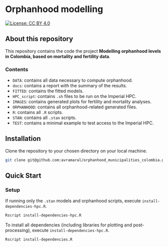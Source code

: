 # Orphanhood modelling

[![License: CC BY 4.0](https://img.shields.io/badge/License-CC_BY_4.0-lightgrey.svg)](https://creativecommons.org/licenses/by/4.0/)

## About this repository

This repository contains the code the project **Modelling orphanhood levels in Colombia, based on mortality and fertility data**.

### Contents

-   `DATA`: contains all data necessary to compute orphanhood.
-   `docs`: contains a report with the summary of the results.
-   `FITTED`: contains the fitted models.
-   `HPC_script`: contains `.sh` files to be run on the Imperial HPC.
-   `IMAGES`: contains generated plots for fertility and mortality analyses.
-   `ORPHANHOOD`: contains all orphanhood-related generated files.
-   `R`: contains all `.R` scripts.
-   `STAN`: contains all `.stan` scripts.
-   `TEST`: contains a minimal example to test access to the Imperial HPC.

## Installation

Clone the repository to your chosen directory on your local machine.

``` bash
git clone git@github.com:avramaral/orphanhood_municipalities_colombia.git
```

## Quick Start

### Setup

If running only the `.stan` models and orphanhood scripts, execute `install-dependencies-hpc.R`.

``` bash
Rscript install-dependencies-hpc.R
```

To install all dependencies (including libraries for plotting and post-processing), execute `install-dependencies-hpc.R`.

``` bash
Rscript install-dependencies.R
```
